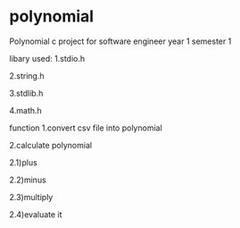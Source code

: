 # polynomial
Polynomial c project for software engineer year 1 semester 1

libary used:
1.stdio.h 

2.string.h 

3.stdlib.h

4.math.h

function 
1.convert csv file into polynomial 

2.calculate polynomial

  2.1)plus

  2.2)minus

  2.3)multiply

  2.4)evaluate it

